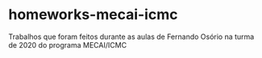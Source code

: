 # homeworks-mecai-icmc
Trabalhos que foram feitos durante as aulas de Fernando Osório na turma de 2020 do programa MECAI/ICMC
